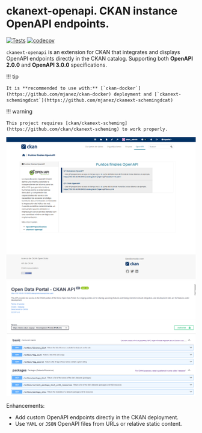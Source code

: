 # ckanext-openapi. CKAN instance OpenAPI endpoints.

[![Tests](https://github.com/mjanez/ckanext-openapi/actions/workflows/test.yml/badge.svg)](https://github.com/mjanez/ckanext-openapi/actions)
[![codecov](https://codecov.io/github/mjanez/ckanext-openapi/graph/badge.svg?token=GPQ0578ZX2)](https://codecov.io/github/mjanez/ckanext-openapi)

`ckanext-openapi` is an extension for CKAN that integrates and displays OpenAPI endpoints directly in the CKAN catalog. Supporting both **OpenAPI 2.0.0** and **OpenAPI 3.0.0** specifications.

!!! tip
    
    It is **recommended to use with:** [`ckan-docker`](https://github.com/mjanez/ckan-docker) deployment and [`ckanext-schemingdcat`](https://github.com/mjanez/ckanext-schemingdcat)

!!! warning

    This project requires [ckan/ckanext-scheming](https://github.com/ckan/ckanext-scheming) to work properly.

![image](./v1/img/openapi_endpoints.png)
![image](./v1/img/swagger_doc.png)

Enhancements:

- Add custom OpenAPI endpoints directly in the CKAN deployment.
- Use `YAML` or `JSON` OpenAPI files from URLs or relative static content.
